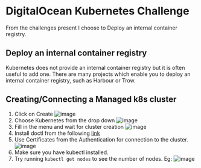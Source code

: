 # DigitalOcean Kubernetes Challenge

From the challenges present I choose to Deploy an internal container registry.

## Deploy an internal container registry
Kubernetes does not provide an internal container registry but it is often useful to add one. There are many projects which enable you to deploy an internal container registry, such as Harbour or Trow. 

## Creating/Connecting a Managed k8s cluster

1. Click on Create
  ![image](https://user-images.githubusercontent.com/67012359/146408092-0b26dcd4-060c-4276-8810-6d5e3f9e7ed6.png)
2. Choose Kubernetes from the drop down 
  ![image](https://user-images.githubusercontent.com/67012359/146408456-0175f628-5994-4889-a99e-32c25ac1ca8c.png)
3. Fill in the menu and wait for cluster creation
  ![image](https://user-images.githubusercontent.com/67012359/146408603-c47d683f-e767-41b8-884e-47340ca25876.png)
4. Install doctl from the following [link](https://docs.digitalocean.com/reference/doctl/how-to/install/)
5. Use Certificates from the Authentication for connection to the cluster. 
  ![image](https://user-images.githubusercontent.com/67012359/146408986-c8c71c0d-624c-4034-aeff-d45ddda4e51b.png)
6. Make sure you have kubectl installed.
7. Try running `kubectl get nodes` to see the number of nodes. Eg: 
  ![image](https://user-images.githubusercontent.com/67012359/146409442-af33e8dd-b828-4ce4-93ca-2edd1ed5a1a0.png)
